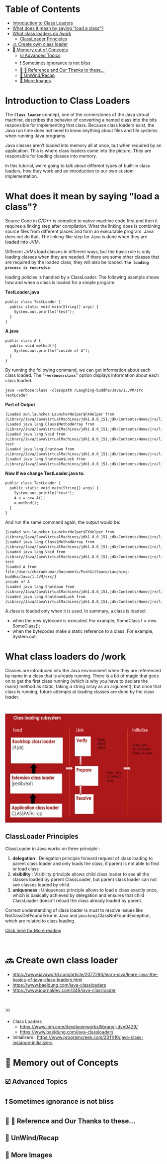 Table of Contents
=================

   * [Introduction to Class Loaders](#introduction-to-class-loaders)
   * [What does it mean by saying "load a class"?](#what-does-it-mean-by-saying-load-a-class)
   * [What class loaders do /work](#what-class-loaders-do-work)
      * [ClassLoader Principles](#classloader-principles)
   * [<g-emoji class="g-emoji" alias="soon" fallback-src="https://github.githubassets.com/images/icons/emoji/unicode/1f51c.png">🔜</g-emoji> Create own class loader](#soon-create-own-class-loader)
   * [<g-emoji class="g-emoji" alias="school_satchel" fallback-src="https://github.githubassets.com/images/icons/emoji/unicode/1f392.png">🎒</g-emoji> Memory out of Concepts](#-memory-out-of-concepts)
      * [<g-emoji class="g-emoji" alias="ballot_box_with_check" fallback-src="https://github.githubassets.com/images/icons/emoji/unicode/2611.png">☑️</g-emoji> Advanced Topics](#️-advanced-topics)
      * [<g-emoji class="g-emoji" alias="exclamation" fallback-src="https://github.githubassets.com/images/icons/emoji/unicode/2757.png">❗️</g-emoji> Sometimes ignorance is not bliss](#️-sometimes-ignorance-is-not-bliss)
      * [<g-emoji class="g-emoji" alias="link" fallback-src="https://github.githubassets.com/images/icons/emoji/unicode/1f517.png">🔗</g-emoji> <g-emoji class="g-emoji" alias="pray" fallback-src="https://github.githubassets.com/images/icons/emoji/unicode/1f64f.png">🙏</g-emoji> Reference and Our Thanks to these...](#--reference-and-our-thanks-to-these)
      * [<g-emoji class="g-emoji" alias="arrows_counterclockwise" fallback-src="https://github.githubassets.com/images/icons/emoji/unicode/1f504.png">🔄</g-emoji> UnWind/Recap](#-unwindrecap)
      * [<g-emoji class="g-emoji" alias="microscope" fallback-src="https://github.githubassets.com/images/icons/emoji/unicode/1f52c.png">🔬</g-emoji> More Images](#-more-images)



# Introduction to Class Loaders




The **`Class loader`** concept, one of the cornerstones of the Java virtual machine, describes the behavior of converting a named class into the bits responsible for implementing that class. Because class loaders exist, the Java run time does not need to know anything about files and file systems when running Java programs.


Java classes aren’t loaded into memory all at once, but when required by an application. This is where class loaders come into the picture. They are responsible for loading classes into memory.

In this tutorial, we’re going to talk about different types of built-in class loaders, how they work and an introduction to our own custom implementation.


# What does it mean by saying "load a class"?

Source Code in C/C++ is compiled to native machine code first and then it requires a linking step after compilation. What the linking does is combining source files from different places and form an executable program. Java does not do that. The linking-like step for Java is done when they are loaded into JVM.

Different JVMs load classes in different ways, but the basic rule is only loading classes when they are needed. If there are some other classes that are required by the loaded class, they will also be loaded. **```The loading process is recursive```**.


loading policies is handled by a ClassLoader. The following example shows how and when a class is loaded for a simple program.

**TestLoader.java**
```
public class TestLoader {
  public static void main(String[] args) {
    System.out.println("test");
  }
}
```


**A.java**

```
public class A {
  public void method(){
    System.out.println("inside of A");
  }
}
```


By running the following command, we can get information about each class loaded. The "**```-verbose:class```**" option displays information about each class loaded.


```
java -verbose:class -classpath /Laughing-buddha/Java/1.JVM/src TestLoader
```



**Part of Output**
```
[Loaded sun.launcher.LauncherHelper$FXHelper from /Library/Java/JavaVirtualMachines/jdk1.8.0_151.jdk/Contents/Home/jre/lib/rt.jar]
[Loaded java.lang.Class$MethodArray from /Library/Java/JavaVirtualMachines/jdk1.8.0_151.jdk/Contents/Home/jre/lib/rt.jar]
[Loaded java.lang.Void from /Library/Java/JavaVirtualMachines/jdk1.8.0_151.jdk/Contents/Home/jre/lib/rt.jar]
test
[Loaded java.lang.Shutdown from /Library/Java/JavaVirtualMachines/jdk1.8.0_151.jdk/Contents/Home/jre/lib/rt.jar]
[Loaded java.lang.Shutdown$Lock from /Library/Java/JavaVirtualMachines/jdk1.8.0_151.jdk/Contents/Home/jre/lib/rt.jar]
```


**Now If we change TestLoader.java to:**

```
public class TestLoader {
  public static void main(String[] args) {
    System.out.println("test");
    A a = new A();
    a.method();
  }
}
```
And run the same command again, the output would be:


```
[Loaded sun.launcher.LauncherHelper$FXHelper from /Library/Java/JavaVirtualMachines/jdk1.8.0_151.jdk/Contents/Home/jre/lib/rt.jar]
[Loaded java.lang.Class$MethodArray from /Library/Java/JavaVirtualMachines/jdk1.8.0_151.jdk/Contents/Home/jre/lib/rt.jar]
[Loaded java.lang.Void from /Library/Java/JavaVirtualMachines/jdk1.8.0_151.jdk/Contents/Home/jre/lib/rt.jar]
test
[Loaded A from file:/Users/charankumar/Documents/PushGitSpace/Laughing-buddha/Java/1.JVM/src/]
inside of A
[Loaded java.lang.Shutdown from /Library/Java/JavaVirtualMachines/jdk1.8.0_151.jdk/Contents/Home/jre/lib/rt.jar]
[Loaded java.lang.Shutdown$Lock from /Library/Java/JavaVirtualMachines/jdk1.8.0_151.jdk/Contents/Home/jre/lib/rt.jar]
```


A.class is loaded only when it is used. In summary, a class is loaded:

- when the new bytecode is executed. For example, SomeClass f = new SomeClass();
- when the bytecodes make a static reference to a class. For example, System.out.



# What class loaders do /work 
Classes are introduced into the Java environment when they are referenced by name in a class that is already running. There is a bit of magic that goes on to get the first class running (which is why you have to declare the main() method as static, taking a string array as an argument), but once that class is running, future attempts at loading classes are done by the class loader.

<br>


<p align="center">
  <img width="600" height="350" src="/Java/ResourcesFiles/Pictures/ClassLoader_Internals.jpg?raw=true" alt="ClassLoader internals">
</p>



## ClassLoader Principles 
ClassLoader in Java works on three principle :

1. **delegation** : Delegation principle forward request of class loading to parent class loader and only loads the class, if parent is not able to find or load class
2. **visibility** : Visibility principle allows child class loader to see all the classes loaded by parent ClassLoader, but parent class loader can not see classes loaded by child.
3. **uniqueness** : Uniqueness principle allows to load a class exactly once, which is basically achieved by delegation and ensures that child ClassLoader doesn't reload the class already loaded by parent. 


Correct understanding of class loader is must to resolve issues like NoClassDefFoundError in Java and java.lang.ClassNotFoundException, which are related to class loading. 



[Click here for More reading](https://javarevisited.blogspot.com/2012/12/how-classloader-works-in-java.html)



<br>


# :soon: Create own class loader
- https://www.javaworld.com/article/2077260/learn-java/learn-java-the-basics-of-java-class-loaders.html
- https://www.baeldung.com/java-classloaders
- https://www.journaldev.com/349/java-classloader

<br>

:envelope:



- Class Loaders
    - https://www.ibm.com/developerworks/library/j-dyn0429/
    - https://www.baeldung.com/java-classloaders
- Initialisers : https://www.programcreek.com/2011/10/java-class-instance-initializers



# 🎒 Memory out of Concepts
## ☑️ Advanced Topics
## ❗️ Sometimes ignorance is not bliss
## 🔗 🙏 Reference and Our Thanks to these...
## 🔄 UnWind/Recap
## 🔬 More Images